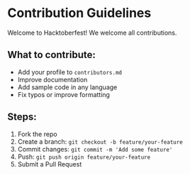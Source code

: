 # Contribution Guidelines

Welcome to Hacktoberfest! We welcome all contributions.

## What to contribute:
- Add your profile to `contributors.md`
- Improve documentation
- Add sample code in any language
- Fix typos or improve formatting

## Steps:
1. Fork the repo
2. Create a branch: `git checkout -b feature/your-feature`
3. Commit changes: `git commit -m 'Add some feature'`
4. Push: `git push origin feature/your-feature`
5. Submit a Pull Request
